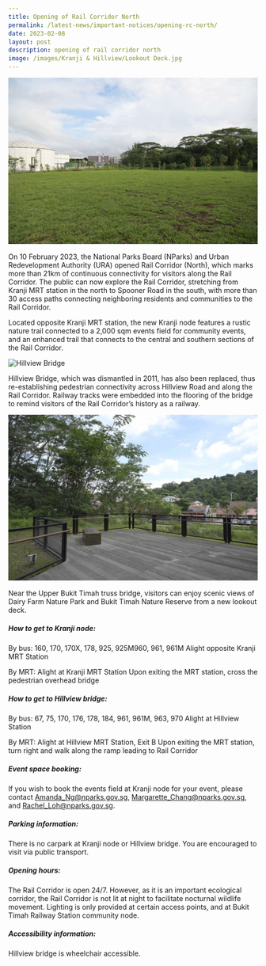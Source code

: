 ```yaml
---
title: Opening of Rail Corridor North
permalink: /latest-news/important-notices/opening-rc-north/
date: 2023-02-08
layout: post
description: opening of rail corridor north
image: /images/Kranji & Hillview/Lookout Deck.jpg
---
```

![Kranji Node](/images/Kranji%20&%20Hillview/Kranji%20Node.jpg)

On 10 February 2023, the National Parks Board (NParks) and Urban Redevelopment Authority (URA) opened Rail Corridor (North), which marks more than 21km of continuous connectivity for visitors along the Rail Corridor. The public can now explore the Rail Corridor, stretching from Kranji MRT station in the north to Spooner Road in the south, with more than 30 access paths connecting neighboring residents and communities to the Rail Corridor.

Located opposite Kranji MRT station, the new Kranji node features a rustic nature trail connected to a 2,000 sqm events field for community events, and an enhanced trail that connects to the central and southern sections of the Rail Corridor.


![Hillview Bridge]()

Hillview Bridge, which was dismantled in 2011, has also been replaced, thus re-establishing pedestrian connectivity across Hillview Road and along the Rail Corridor. Railway tracks were embedded into the flooring of the bridge to remind visitors of the Rail Corridor’s history as a railway.


![Lookout Deck](/images/Kranji%20&%20Hillview/Lookout%20Deck.jpg)

Near the Upper Bukit Timah truss bridge, visitors can enjoy scenic views of Dairy Farm Nature Park and Bukit Timah Nature Reserve from a new lookout deck.


##### **How to get to Kranji node:**
By bus: 160, 170, 170X, 178, 925, 925M960, 961, 961M
Alight opposite Kranji MRT Station

By MRT: Alight at Kranji MRT Station
Upon exiting the MRT station, cross the pedestrian overhead bridge

##### **How to get to Hillview bridge:**
By bus: 67, 75, 170, 176, 178, 184, 961, 961M, 963, 970
Alight at Hillview Station 

By MRT: Alight at Hillview MRT Station, Exit B
Upon exiting the MRT station, turn right and walk along the ramp leading to Rail Corridor


##### **Event space booking:**
If you wish to book the events field at Kranji node for your event, please contact Amanda_Ng@nparks.gov.sg, Margarette_Chang@nparks.gov.sg, and Rachel_Loh@nparks.gov.sg.

##### **Parking information:** 
There is no carpark at Kranji node or Hillview bridge. You are encouraged to visit via public transport.

##### **Opening hours:**
The Rail Corridor is open 24/7. However, as it is an important ecological corridor, the Rail Corridor is not lit at night to facilitate nocturnal wildlife movement. Lighting is only provided at certain access points, and at Bukit Timah Railway Station community node.

##### **Accessibility information:**
Hillview bridge is wheelchair accessible.
